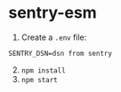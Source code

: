 # sentry-esm

1. Create a `.env` file:
```
SENTRY_DSN=dsn from sentry
```
2. `npm install`
3. `npm start`

